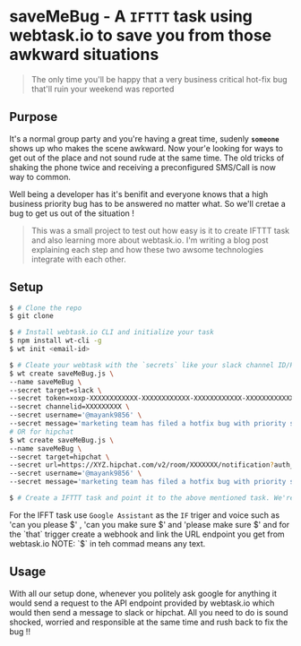 # saveMeBug - A `IFTTT` task using webtask.io to save you from those awkward situations
> The only time you'll be happy that a very business critical hot-fix bug that'll ruin your weekend was reported

## Purpose
It's a normal group party and you're having a great time, sudenly **`someone`** shows up who makes the scene awkward. Now your'e looking for ways to get out of the place and not sound rude at the same time. The old tricks of shaking the phone twice and receiving a preconfigured SMS/Call is now way to common.

Well being a developer has it's benifit and everyone knows that a high business priority bug has to be answered no matter what. So we'll cretae a bug to get us out of the situation !

> This was a small project to test out how easy is it to create IFTTT task and also learning more about webtask.io. I'm writing a blog post explaining each step and how these two awsome technologies integrate with each other.


## Setup
````sh
$ # Clone the repo
$ git clone

$ # Install webtask.io CLI and initialize your task
$ npm install wt-cli -g
$ wt init <email-id>

$ # Cleate your webtask with the `secrets` like your slack channel ID/HipChat room ID and authentication token
$ wt create saveMeBug.js \
--name saveMeBug \
--secret target=slack \
--secret token=xoxp-XXXXXXXXXXXX-XXXXXXXXXXXX-XXXXXXXXXXXX-XXXXXXXXXXXXXXXXXXXXXXXXXXXXXXXXXXXX \
--secret channelid=XXXXXXXXX \
--secret username='@mayank9856' \
--secret message='marketing team has filed a hotfix bug with priority status "urgent (High Business Priority)". Please look into the issue at the earliest'
# OR for hipchat
$ wt create saveMeBug.js \
--name saveMeBug \
--secret target=hipchat \
--secret url=https://XYZ.hipchat.com/v2/room/XXXXXXX/notification?auth_token=XXXXXXXXXXXXXXXXXXXXXXXXXX \
--secret username='@mayank9856' \
--secret message='marketing team has filed a hotfix bug with priority status "urgent (High Business Priority)". Please look into the issue at the earliest'

$ # Create a IFTTT task and point it to the above mentioned task. We're all set!!
````

For the IFFT task use `Google Assistant` as the `IF` triger and voice such as 'can you please $' , 'can you make sure $' and 'please make sure $' and for the `that` trigger create a webhook and link the URL endpoint you get from webtask.io
NOTE: `$` in teh commad means any text.

## Usage
With all our setup done, whenever you politely ask google for anything it would send a request to the API endpoint provided by webtask.io which would then send a message to slack or hipchat. All you need to do is sound shocked, worried and responsible at the same time and rush back to fix the bug !!
